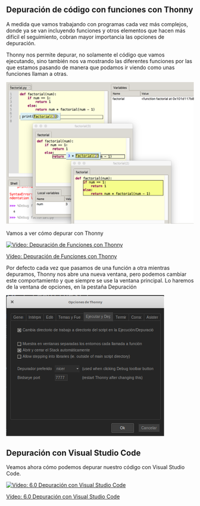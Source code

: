 ## Depuración de código con funciones con Thonny

A medida que vamos trabajando con programas cada vez más complejos, donde ya se van incluyendo funciones y otros elementos que hacen más difícil el seguimiento, cobran mayor importancia las opciones de depuración.

Thonny nos permite depurar, no solamente el código que vamos ejecutando, sino también nos va mostrando las diferentes funciones por las que estamos pasando de manera que podamos ir viendo como unas funciones llaman a otras.


![Depuración con Funciones](./images/DepuracionFunciones.webp)

Vamos a ver cómo depurar con Thonny

[![Vídeo: Depuración de Funciones con Thonny](https://img.youtube.com/vi/NryBCZ2gNKw/0.jpg)](https://youtu.be/NryBCZ2gNKw)

[Vídeo: Depuración de Funciones con Thonny](https://youtu.be/NryBCZ2gNKw)

Por defecto cada vez que pasamos de una función a otra mientras depuramos, Thonny nos abre una nueva ventana, pero podemos cambiar este comportamiento y que siempre se use la ventana principal. Lo haremos de la ventana de opciones, en la pestaña Depuración

![Depuración Funciones Configuración](./images/DepuracionFuncionesConfiguracion.png)

## Depuración con Visual Studio Code

Veamos ahora cómo podemos depurar nuestro código con Visual Studio Code.

[![Vídeo: 6.0 Depuración con Visual Studio Code](https://img.youtube.com/vi/LUz93c_7FYs/0.jpg)](https://youtu.be/LUz93c_7FYs)


[Vídeo: 6.0 Depuración con Visual Studio Code](https://youtu.be/LUz93c_7FYs)

